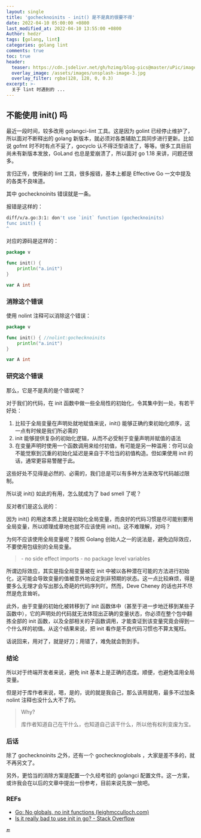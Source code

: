 ```yaml
---
layout: single
title: 'gochecknoinits - init() 是不是真的很要不得'
date: 2022-04-10 05:00:00 +0800
last_modified_at: 2022-04-10 13:55:00 +0800
Author: hedzr
tags: [golang, lint]
categories: golang lint
comments: true
toc: true
header:
  teaser: https://cdn.jsdelivr.net/gh/hzimg/blog-pics@master/uPic/image-20220202111728058.png
  overlay_image: /assets/images/unsplash-image-3.jpg
  overlay_filter: rgba(128, 128, 0, 0.3)
excerpt: >-
  关于 lint 时遇到的 ...
---
```




## 不能使用 init() 吗



最近一段时间，较多改用 golangci-lint 工具。这是因为 golint 已经停止维护了，所以面对不断释出的 golang 新版本，就必须对各类辅助工具同步进行更新。比如说 gofmt 时不时有点不妥了，gocyclo 认不得泛型语法了，等等。很多工具目前尚未有新版本发放，GoLand 也总是爱崩溃了，所以面对 go 1.18 来讲，问题还很多。

言归正传，使用新的 lint 工具，很多报错，基本上都是 Effective Go 一文中提及的各类不良味道。

其中 gochecknoinits 错误就是一条。

报错是这样的：

```bash
diff/v/a.go:3:1: don't use `init` function (gochecknoinits)
func init() {
^

```

对应的源码是这样的：

```go
package v

func init() {
	println("a.init")
}

var A int
```

### 消除这个错误

使用 nolint 注释可以消除这个错误：

```go
package v

func init() { //nolint:gochecknoinits
	println("a.init")
}

var A int
```



### 研究这个错误

那么，它是不是真的是个错误呢？

对于我们的代码，在 init 函数中做一些全局性的初始化，令其集中到一处，有若干好处：

1. 比较于全局变量在声明处就地赋值来说，init() 能够正确约束初始化顺序，这一点有时候是我们所必需的
2. init 能够提供复杂的初始化逻辑，从而不必受制于变量声明并赋值的语法
2. 在变量声明时使用一个函数调用来给付初值，有可能是另一种滥用：你可以会不能觉察到沉重的初始化延迟是来自于不恰当的初值构造。但如果使用 init 的话，通常更容易警醒于此。

这些好处不见得是必然的、必需的，我们总是可以有多种方法来改写代码越过限制。

所以说 init() 如此的有用，怎么就成为了 bad smell 了呢？

反对者们是这么说的：

因为 init() 的用途本质上就是初始化全局变量，而良好的代码习惯是尽可能别要用全局变量，所以顺理成章地也就不应该使用 init()。这不难理解，对吗？

为何不应该使用全局变量呢？按照 Golang 创始人之一的说法是，避免边际效应，不要使用包级别的全局变量。

> \- no side effect imports
> \- no package level variables

所谓边际效应，其实是指全局变量被在 init 中被以各种潜在可能的方法进行初始化，这可能会导致变量的值被意外地设定到非预期的状态。这一点比较麻烦，得是要多么无理才会写出那么奇葩的代码序列吖。然而，Deve Cheney 的话也并不尽然是危言耸听。

此外，由于变量的初始化被转移到了 init 函数体中（甚至于进一步地迁移到某些子函数中），它的声明处的代码就无法体现出正确的变量状态，你必须在整个包中翻拣全部的 init 函数，以及全部相关的子函数调用，才能查证到该变量究竟会得到一个什么样的初值。从这个结果来说，把 init 看作是不良代码习惯也不算太冤枉。

话说回来，用对了，就是好刀；用错了，难免就会割到手。



### 结论

所以对于终端开发者来说，避免 init 基本上是正确的态度。顺便，也避免滥用全局变量。

但是对于库作者来说，嗯，是的，说的就是我自己，那么该用就用，最多不过加条 nolint 注释也没什么大不了的。

> Why?
>
> 库作者知道自己在干什么，也知道自己该干什么，所以他有权利变废为宝。





### 后话

除了 gochecknoinits 之外，还有一个 gochecknoglobals ，大家是差不多的，就不再另文了。

另外，更恰当的消除方案是配置一个久经考验的 golangci 配置文件。这一方案，或许我会在以后的文章中提出一份参考，目前来说先放一放吧。



### REFs

- [Go: No globals, no init functions (leighmcculloch.com)](https://leighmcculloch.com/posts/tool-go-check-no-globals-no-inits/)
- [Is it really bad to use init in go? - Stack Overflow](https://stackoverflow.com/questions/56039154/is-it-really-bad-to-use-init-in-go)





🔚
